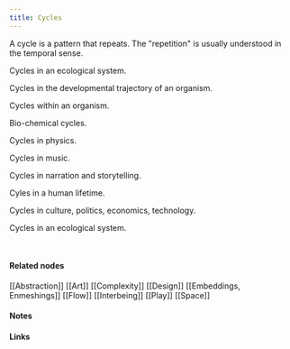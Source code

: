 ```yaml
---
title: Cycles
---
```


A cycle is a pattern that repeats. The "repetition" is usually understood in the temporal sense. 

Cycles in an ecological system. 

Cycles in the developmental trajectory of an organism. 

Cycles within an organism. 

Bio-chemical cycles. 

Cycles in physics. 

Cycles in music. 

Cycles in narration and storytelling. 

Cyles in a human lifetime. 

Cycles in culture, politics, economics, technology.

Cycles in an ecological system.


<br>

#### Related nodes

[[Abstraction]]
[[Art]]
[[Complexity]]
[[Design]]
[[Embeddings, Enmeshings]]
[[Flow]]
[[Interbeing]]
[[Play]]
[[Space]]



#### Notes




#### Links
